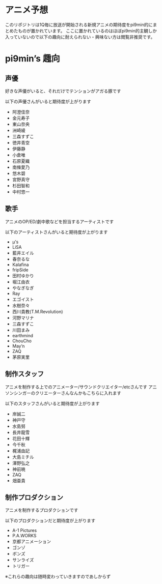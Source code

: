 # アニメ予想
このリポジトリは1Q毎に放送が開始される新規アニメの期待度をpi9min的にまとめたものが置かれています。
ここに置かれているのはほぼpi9min的主観しか入っていないので以下の趣向に耐えられない・興味ない方は閲覧非推奨です。

# pi9min’s 趣向

## 声優
好きな声優がいると、それだけでテンションがアガる豚です

以下の声優さんがいると期待度が上がります

 - 阿澄佳奈
 - 金元寿子
 - 東山奈央
 - 洲崎綾
 - 三森すずこ
 - 徳井青空
 - 伊藤静
 - 小倉唯
 - 石原夏織
 - 南條愛乃
 - 悠木碧
 - 宮野真守
 - 杉田智和
 - 中村悠一

## 歌手
アニメのOP/ED/劇中歌などを担当するアーティストです

以下のアーティストさんがいると期待度が上がります

 - μ’s
 - LiSA
 - 藍井エイル
 - 春奈るな
 - Kalafina
 - fripSide
 - 田村ゆかり
 - 堀江由衣
 - やなぎなぎ
 - Ray
 - エゴイスト
 - 水樹奈々
 - 西川貴教(T.M.Revolution)
 - 河野マリナ
 - 三森すずこ
 - 川田まみ
 - earthmind
 - ChouCho
 - May’n
 - ZAQ
 - 茅原実里

## 制作スタッフ
アニメを制作する上でのアニメーター/サウンドクリエイター/etcさんです
アニソンシンガーのクリエーターさんなんかもこちらに入れます

以下のスタッフさんがいると期待度が上がります

 - 岸誠二
 - 神戸守
 - 水島努
 - 長井龍雪
 - 花田十輝
 - 今千秋
 - 梶浦由記
 - 大島ミチル
 - 澤野弘之
 - 神前暁
 - ZAQ
 - 畑亜貴

## 制作プロダクション
アニメを制作するプロダクションです

以下のプロダクションだと期待度が上がります

 - A-1 Pictures
 - P.A.WORKS
 - 京都アニメーション
 - ゴンゾ
 - ボンズ
 - サンライズ
 - トリガー

※これらの趣向は随時変わっていきますのであしからず
